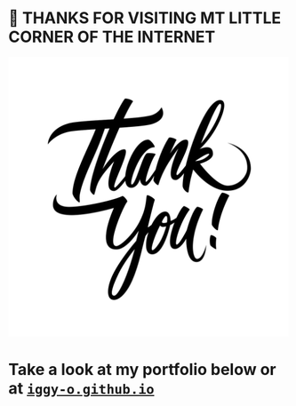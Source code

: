 # 👋 THANKS FOR VISITING MT LITTLE CORNER OF THE INTERNET
[![alt text](https://github.com/Iggy-o/Iggy-o/raw/master/thankyou.png "Thank you so much ♡")](#)
# Take a look at my portfolio below or at <a href="https://iggy-o.github.io">`iggy-o.github.io`</a>

<!--
VideoId = OM_JxAR_l8I

**Iggy-o/Iggy-o** is a ✨ _special_ ✨ repository because its `README.md` (this file) appears on your GitHub profile.

Here are some ideas to get you started:

- 🔭 I’m currently working on ...
- 🌱 I’m currently learning ...
- 👯 I’m looking to collaborate on ...
- 🤔 I’m looking for help with ...
- 💬 Ask me about ...
- 📫 How to reach me: ...
- 😄 Pronouns: ...
- ⚡ Fun fact: ...
-->

